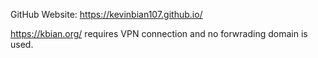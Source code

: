 GitHub Website: https://kevinbian107.github.io/

https://kbian.org/ requires VPN connection and no forwrading domain is used.
